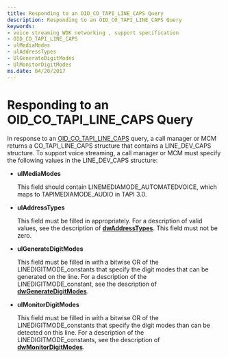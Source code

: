 ```yaml
---
title: Responding to an OID_CO_TAPI_LINE_CAPS Query
description: Responding to an OID_CO_TAPI_LINE_CAPS Query
keywords:
- voice streaming WDK networking , support specification
- OID_CO_TAPI_LINE_CAPS
- ulMediaModes
- ulAddressTypes
- UlGenerateDigitModes
- UlMonitorDigitModes
ms.date: 04/20/2017
---
```


# Responding to an OID\_CO\_TAPI\_LINE\_CAPS Query





In response to an [OID\_CO\_TAPI\_LINE\_CAPS](./oid-co-tapi-line-caps.md) query, a call manager or MCM returns a CO\_TAPI\_LINE\_CAPS structure that contains a LINE\_DEV\_CAPS structure. To support voice streaming, a call manager or MCM must specify the following values in the LINE\_DEV\_CAPS structure:

-   **ulMediaModes**

    This field should contain LINEMEDIAMODE\_AUTOMATEDVOICE, which maps to TAPIMEDIAMODE\_AUDIO in TAPI 3.0.

-   **ulAddressTypes**

    This field must be filled in appropriately. For a description of valid values, see the description of [**dwAddressTypes**](/windows/win32/api/tapi/ns-tapi-linedevcaps). This field must not be zero.

-   **ulGenerateDigitModes**

    This field must be filled in with a bitwise OR of the LINEDIGITMODE\_constants that specify the digit modes that can be generated on the line. For a description of the LINEDIGITMODE\_constant, see the description of [**dwGenerateDigitModes**](/windows/win32/api/tapi/ns-tapi-linedevcaps).

-   **ulMonitorDigitModes**

    This field must be filled in with a bitwise OR of the LINEDIGITMODE\_constants that specify the digit modes than can be detected on this line. For a description of the LINEDIGITMODE\_constants, see the description of [**dwMonitorDigitModes**](/windows/win32/api/tapi/ns-tapi-linedevcaps).

 


